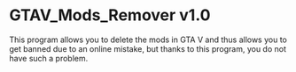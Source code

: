 # GTAV_Mods_Remover v1.0
 This program allows you to delete the mods in GTA V and thus allows you to get banned due to an online mistake, but thanks to this program, you do not have such a problem.
